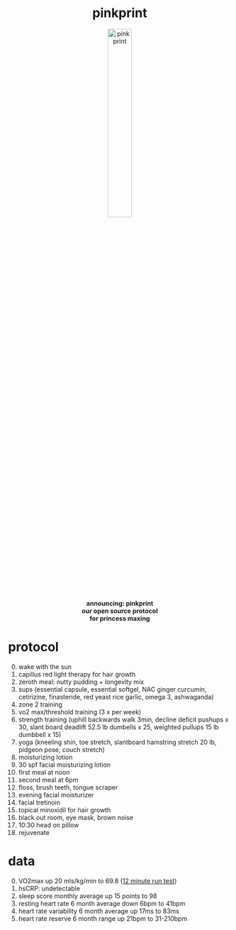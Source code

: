 <h1 style="text-align:center;">pinkprint</h1>
<p align="center">
  <img src="https://github.com/jaderiverstokes/pinkprint/assets/9206704/860f8b71-97f9-4602-9237-1f19ef29cc4a" alt="pink print" style="width:33%;"><br/>
  <b>announcing: pinkprint<br/>
  our open source protocol<br/>
  for princess maxing<br/></b>
</p>

# protocol

0. wake with the sun
0. capillus red light therapy for hair growth
0. zeroth meal: nutty pudding + longevity mix
0. sups (essential capsule, essential softgel, NAC ginger curcumin, cetirizine, finasteride, red yeast rice garlic, omega 3, ashwaganda)
0. zone 2 training
0. vo2 max/threshold training (3 x per week)
0. strength training (uphill backwards walk 3min, decline deficit pushups  x 30, slant board deadlift 52.5 lb dumbells x 25, weighted pullups 15 lb dumbbell x 15)
0. yoga (kneeling shin, toe stretch, slantboard hamstring stretch 20 lb, pidgeon pose, couch stretch)
0. moisturizing lotion
0. 30 spf facial moisturizing lotion
0. first meal at noon
0. second meal at 6pm
0. floss, brush teeth, tongue scraper
0. evening facial moisturizer
0. facial tretinoin
0. topical minoxidil for hair growth
0. black out room, eye mask, brown noise
0. 10:30 head on pillow
0. rejuvenate

# data

0. VO2max up 20 mls/kg/min to 69.8 ([12 minute run test](https://strava.app.link/xdM5YHfTrGb))
0. hsCRP: undetectable
0. sleep score monthly average up 15 points to 98
0. resting heart rate 6 month average down 6bpm to 41bpm
0. heart rate variability 6 month average up 17ms to 83ms
0. heart rate reserve 6 month range up 21bpm to 31-210bpm
